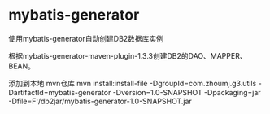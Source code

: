 # mybatis-generator
使用mybatis-generator自动创建DB2数据库实例

根据mybatis-generator-maven-plugin-1.3.3创建DB2的DAO、MAPPER、BEAN。


添加到本地 mvn仓库
mvn install:install-file -DgroupId=com.zhoumj.g3.utils -DartifactId=mybatis-generator -Dversion=1.0-SNAPSHOT -Dpackaging=jar -Dfile=F:/db2jar/mybatis-generator-1.0-SNAPSHOT.jar